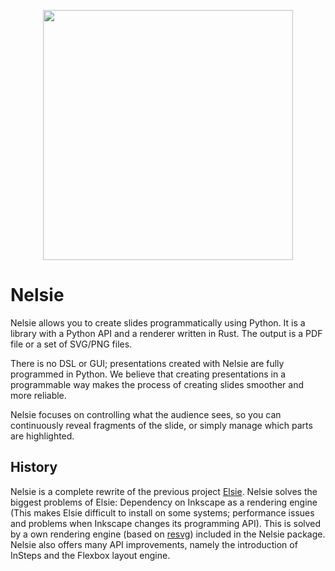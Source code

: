 <p align="center">
<img src='imgs/nelsie-logo.jpg' width='400'>
</p>

# Nelsie

Nelsie allows you to create slides programmatically using Python. It is a library
with a Python API and a renderer written in Rust.
The output is a PDF file or a set of SVG/PNG files.

There is no DSL or GUI; presentations created with Nelsie are fully programmed in Python.
We believe that creating presentations in a programmable way
makes the process of creating slides smoother and more reliable.

Nelsie focuses on controlling what the audience sees, so you can continuously reveal fragments of the slide,
or simply manage which parts are highlighted.


## History

Nelsie is a complete rewrite of the previous project [Elsie](https://github.com/spirali/elsie). Nelsie solves the biggest problems of Elsie: Dependency on Inkscape as a rendering engine (This makes Elsie difficult to install on some systems; performance issues and problems when Inkscape changes its programming API). This is solved by a own rendering engine (based on [resvg](https://github.com/RazrFalcon/resvg)) included in the Nelsie package. Nelsie also offers many API improvements, namely the introduction of InSteps and the Flexbox layout engine.